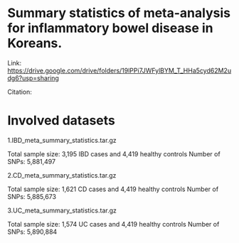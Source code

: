 # Summary statistics of meta-analysis for inflammatory bowel disease in Koreans.

Link: https://drive.google.com/drive/folders/19lPPi7JWFylBYM_T_HHa5cyd62M2udg6?usp=sharing

Citation: 

# Involved datasets

1.IBD_meta_summary_statistics.tar.gz

Total sample size: 3,195 IBD cases and 4,419 healthy controls
Number of SNPs: 5,881,497

2.CD_meta_summary_statistics.tar.gz

Total sample size: 1,621 CD cases and 4,419 healthy controls
Number of SNPs: 5,885,673

3.UC_meta_summary_statistics.tar.gz

Total sample size: 1,574 UC cases and 4,419 healthy controls
Number of SNPs: 5,890,884


